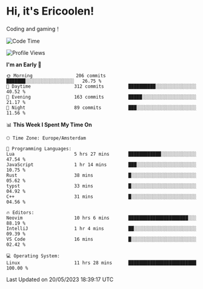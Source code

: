 # Hi, it's Ericoolen!
Coding and gaming！

<!--START_SECTION:waka-->
![Code Time](http://img.shields.io/badge/Code%20Time-810%20hrs%2056%20mins-blue)

![Profile Views](http://img.shields.io/badge/Profile%20Views-2-blue)

**I'm an Early 🐤** 

```text
🌞 Morning                206 commits         ███████░░░░░░░░░░░░░░░░░░   26.75 % 
🌆 Daytime                312 commits         ██████████░░░░░░░░░░░░░░░   40.52 % 
🌃 Evening                163 commits         █████░░░░░░░░░░░░░░░░░░░░   21.17 % 
🌙 Night                  89 commits          ███░░░░░░░░░░░░░░░░░░░░░░   11.56 % 
```


📊 **This Week I Spent My Time On** 

```text
🕑︎ Time Zone: Europe/Amsterdam

💬 Programming Languages: 
Lua                      5 hrs 27 mins       ████████████░░░░░░░░░░░░░   47.54 % 
JavaScript               1 hr 14 mins        ███░░░░░░░░░░░░░░░░░░░░░░   10.75 % 
Rust                     38 mins             █░░░░░░░░░░░░░░░░░░░░░░░░   05.62 % 
typst                    33 mins             █░░░░░░░░░░░░░░░░░░░░░░░░   04.92 % 
C++                      31 mins             █░░░░░░░░░░░░░░░░░░░░░░░░   04.56 % 

🔥 Editors: 
Neovim                   10 hrs 6 mins       ██████████████████████░░░   88.19 % 
IntelliJ                 1 hr 4 mins         ██░░░░░░░░░░░░░░░░░░░░░░░   09.39 % 
VS Code                  16 mins             █░░░░░░░░░░░░░░░░░░░░░░░░   02.42 % 

💻 Operating System: 
Linux                    11 hrs 28 mins      █████████████████████████   100.00 % 
```


 Last Updated on 20/05/2023 18:39:17 UTC
<!--END_SECTION:waka-->


